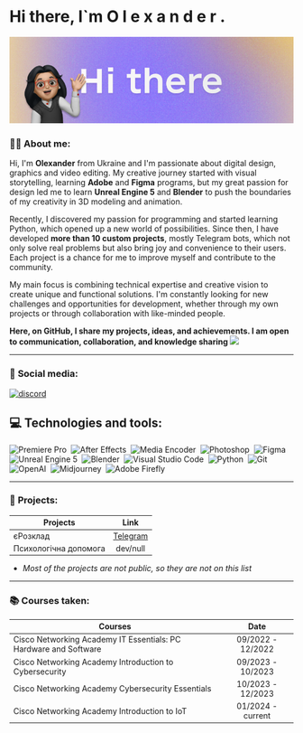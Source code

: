 # Hi there, I`m   **O l e x a n d e r .**

![Hi there](/images/hi-there.png)

### 👨‍💻 **About me:**
Hi, I'm **Olexander** from Ukraine and I'm passionate about digital design, graphics and video editing. My creative journey started with visual storytelling, learning **Adobe** and **Figma** programs, but my great passion for design led me to learn **Unreal Engine 5** and **Blender** to push the boundaries of my creativity in 3D modeling and animation.

Recently, I discovered my passion for programming and started learning Python, which opened up a new world of possibilities. Since then, I have developed **more than 10 custom projects**, mostly Telegram bots, which not only solve real problems but also bring joy and convenience to their users. Each project is a chance for me to improve myself and contribute to the community.

My main focus is combining technical expertise and creative vision to create unique and functional solutions. I'm constantly looking for new challenges and opportunities for development, whether through my own projects or through collaboration with like-minded people.

**Here, on GitHub, I share my projects, ideas, and achievements. I am open to communication, collaboration, and knowledge sharing** <img src="https://media.giphy.com/media/WUlplcMpOCEmTGBtBW/giphy.gif" width="30px">

---

### 🤝 **Social media:**
  <div id="badges">
    <a href="https://discord.com/users/394557766678740992" target="_blank">
      <img src="https://assets-global.website-files.com/6257adef93867e50d84d30e2/636e0a69f118df70ad7828d4_icon_clyde_blurple_RGB.svg" width="40" height="40" alt="discord" />
    </a>
  </div>


## 💻 **Technologies and tools:**

<div>
  <img src="https://cdn-icons-png.flaticon.com/512/5968/5968525.png" title="Premiere Pro" alt="Premiere Pro" width="40" height="40"/>&nbsp;
  <img src="https://cdn-icons-png.flaticon.com/512/5968/5968428.png" title="After Effects" alt="After Effects" width="40" height="40"/>&nbsp;
  <img src="https://cdn-icons-png.flaticon.com/512/5968/5968489.png" title="Media Encoder" alt="Media Encoder" width="40" height="40"/>&nbsp;
  <img src="https://cdn-icons-png.flaticon.com/512/5968/5968520.png" title="Photoshop" alt="Photoshop" width="40" height="40"/>&nbsp;
  <img src="https://cdn-icons-png.flaticon.com/512/5968/5968705.png" title="Figma" alt="Figma" width="40" height="40"/>&nbsp;
  <img src="https://media.graphassets.com/B8hDILAISampfm5yFOQA" title="Unreal Engine 5" alt="Unreal Engine 5" width="40" height="40"/>&nbsp;
  <img src="https://download.blender.org/branding/blender_logo_socket.png" title="Blender" alt="Blender" width="120" height="43"/>&nbsp;
  <img src="https://code.visualstudio.com/assets/images/code-stable.png" title="Visual Studio Code" alt="Visual Studio Code" width="40" height="40"/>&nbsp;
  <img src="https://s3.dualstack.us-east-2.amazonaws.com/pythondotorg-assets/media/files/python-logo-only.svg" title="Python" alt="Python" width="40" height="40"/>&nbsp;
  <img src="https://git-scm.com/images/logos/downloads/Git-Icon-1788C.svg" title="Git" alt="Git" width="40" height="40"/>&nbsp;
  <img src="https://upload.wikimedia.org/wikipedia/commons/0/04/ChatGPT_logo.svg" title="OpenAI" alt="OpenAI" width="40" height="40"/>&nbsp;
  <img src="https://th.bing.com/th/id/OIP.ZV3jEo5mo_TY_JaOd2Q32AHaHa?rs=1&pid=ImgDetMain" title="Midjourney" alt="Midjourney" width="40" height="40"/>&nbsp;    
  <img src="https://cdn-icons-png.flaticon.com/512/888/888835.png" title="Adobe Firefly" alt="Adobe Firefly" width="40" height="40"/>&nbsp;
</div>

---

### 💎 **Projects:**

| Projects                                                         | Link              |
| ---------------------------------------------------------------- | :---------------: |
| єРозклад                                                         | [Telegram](https://t.me/erozklad_bot) |
| Психологічна допомога                                            | dev/null |

* *Most of the projects are not public, so they are not on this list*

---

### 📚 **Courses taken:**

| Courses                                                          | Date              |
| ---------------------------------------------------------------- | :---------------: |
| Cisco Networking Academy IT Essentials: PC Hardware and Software | 09/2022 - 12/2022 |
| Cisco Networking Academy Introduction to Cybersecurity           | 09/2023 - 10/2023 |
| Cisco Networking Academy Cybersecurity Essentials                | 10/2023 - 12/2023 |
| Cisco Networking Academy Introduction to IoT                     | 01/2024 - current |

